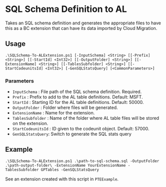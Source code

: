 # SQL Schema Definition to AL

Takes an SQL schema definition and generates the appropriate files to have this as a BC extension that can have its data imported by Cloud Migration.

## Usage 

```
.\SQLSchema-To-ALExtension.ps1 [-InputSchema] <String> [[-Prefix] <String>] [[-StartId] <Int32>] [[-OutputFolder] <String>] [[-ExtensionName] <String>] [[-TablesSubfolder] <String>] [[-StartCodeunitsId] <Int32>] [-GenSQLStatsQuery] [<CommonParameters>]
```

### Parameters
- `InputSchema` : File path of the SQL schema definition. Required.
- `Prefix` : Prefix to add to the AL table definitions. Default: MSFT.
- `StartId` : Starting ID for the AL table definitions. Default: 50000.
- `OutputFolder` : Folder where files will be generated.
- `ExtensionName` : Name for the extension.
- `TablesSubfolder` : Name of the folder where AL table files will be stored on the extension.
- `StartCodeunitsId` : ID given to the codeunit object. Default: 57000.
- `GenSQLStatsQuery`: Switch to generate the SQL stats query

## Example

```
.\SQLSchema-To-ALExtension.ps1 .\path-to-sql-schema.sql -OutputFolder .\path-output-folder\ -ExtensionName YourExtensionName -TablesSubfolder GPTables -GenSQLStatsQuery
```

See an extension created with this script in `PTEExample`.
